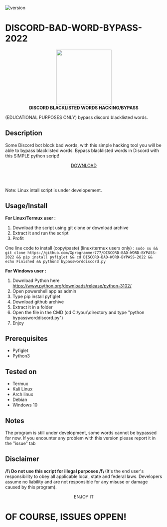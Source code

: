 ![version](https://img.shields.io/badge/Version-1.0.0-green)
# DISCORD-BAD-WORD-BYPASS-2022

<div align="center" class="stuff"><img src="https://preview.redd.it/841krdvmenb61.png?auto=webp&s=a04949ed5e86e990f7e591bacd8845bdca641243" width="177" align="center"/> </div>
<strong><div class="stuff" align="center">DISCORD BLACKLISTED WORDS HACKING/BYPASS</div> </strong>

(EDUCATIONAL PURPOSES ONLY) bypass discord blacklisted words.

Description
-----------
Some Discord bot block bad words, with this simple hacking tool you will be able to bypass blacklisted words.
Bypass blacklisted words in Discord with this SIMPLE python script!<br>
<a href="https://github.com/Xprogrammer777/DISCORD-BAD-WORD-BYPASS-2022/archive/refs/heads/main.zip"><p align="center">DOWNLOAD</p></a> <br> <br>

Note: Linux intall script is under developement.

Usage/Install
-----
<strong> For Linux/Termux user : </strong>
1. Download the script using git clone or download archive
2. Extract it and run the script
3. Profit

One line code to install (copy/paste) (linux/termux users only) : 
```sudo su && git clone https://github.com/Xprogrammer777/DISCORD-BAD-WORD-BYPASS-2022 && pip install pyfiglet && cd DISCORD-BAD-WORD-BYPASS-2022 && echo Finished && python3 bypassworddiscord.py ```

<strong> For Windows user : </strong>
1. Download Python here https://www.python.org/downloads/release/python-3102/
2. Open powershell app as admin
3. Type pip install pyfiglet
4. Download github archive
5. Extract it in a folder
6. Open the file in the CMD (cd C:\your\directory and type "python bypassworddiscord.py")
7. Enjoy


Prerequisites
-------------
* Pyfiglet
* Python3

Tested on
-----------
* Termux
* Kali Linux
* Arch linux
* Debian
* Windows 10


Notes
-------------
The program is still under development, some words cannot be bypassed for now. If you encounter any problem with this version please report it in the "issue" tab


Disclaimer 
---------------------
<strong> /!\ Do not use this script for illegal purposes /!\ </strong>
(It's the end user's responsibility to obey all applicable local, state and federal laws. Developers assume no liability and are not responsible for any misuse or damage caused by this program).


<center> ENJOY IT </center>

# OF COURSE, ISSUES OPPEN!




